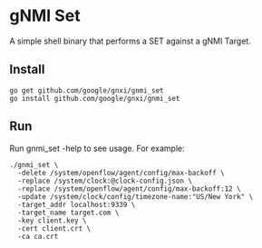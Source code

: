# gNMI Set

A simple shell binary that performs a SET against a gNMI Target.

## Install

```
go get github.com/google/gnxi/gnmi_set
go install github.com/google/gnxi/gnmi_set
```

## Run

Run gnmi\_set -help to see usage. For example:

```
./gnmi_set \
  -delete /system/openflow/agent/config/max-backoff \
  -replace /system/clock:@clock-config.json \
  -replace /system/openflow/agent/config/max-backoff:12 \
  -update /system/clock/config/timezone-name:"US/New York" \
  -target_addr localhost:9339 \
  -target_name target.com \
  -key client.key \
  -cert client.crt \
  -ca ca.crt
```
